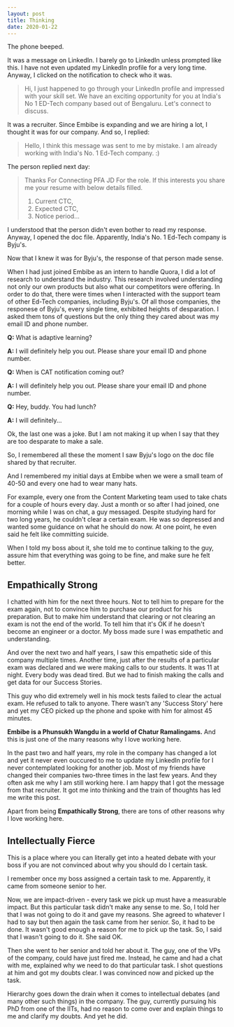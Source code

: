 ```yaml
--- 
layout: post 
title: Thinking 
date: 2020-01-22 
--- 
```

The phone beeped. 

It was a message on LinkedIn. I barely go to LinkedIn unless prompted like this. I have not even updated my LinkedIn profile for a very long time. Anyway, I clicked on the notification to check who it was. 

> Hi, I just happened to go through your LinkedIn profile and impressed with your skill set. We have an exciting opportunity for you at India's No 1 ED-Tech company based out of Bengaluru. Let's connect to discuss. 

It was a recruiter. Since Embibe is expanding and we are hiring a lot, I thought it was for our company. And so, I replied: 

> Hello, I think this message was sent to me by mistake. I am already working with India's No. 1 Ed-Tech company. :) 

The person replied next day: 

> Thanks For Connecting PFA JD For the role. If this interests you share me your resume with below details filled. 
> 1. Current CTC, 
> 2. Expected CTC, 
> 3. Notice period... 

I understood that the person didn't even bother to read my response. Anyway, I opened the doc file. Apparently, India's No. 1 Ed-Tech company is Byju's. 

Now that I knew it was for Byju's, the response of that person made sense.

When I had just joined Embibe as an intern to handle Quora, I did a lot of research to understand the industry. This research involved understanding not only our own products but also what our competitors were offering. In order to do that, there were times when I interacted with the support team of other Ed-Tech companies, including Byju's. Of all those companies, the responese of Byju's, every single time, exhibited heights of desparation. I asked them tons of questions but the only thing they cared about was my email ID and phone number. 

**Q:** What is adaptive learning? 

**A:** I will definitely help you out. Please share your email ID and phone number. 

**Q:** When is CAT notification coming out? 

**A:** I will definitely help you out. Please share your email ID and phone number. 

**Q:** Hey, buddy. You had lunch? 

**A:** I will definitely... 

Ok, the last one was a joke. But I am not making it up when I say that they are too desparate to make a sale. 

So, I remembered all these the moment I saw Byju's logo on the doc file shared by that recruiter. 

And I remembered my initial days at Embibe when we were a small team of 40-50 and every one had to wear many hats. 

For example, every one from the Content Marketing team used to take chats for a couple of hours every day. Just a month or so after I had joined, one morning while I was on chat, a guy messaged. Despite studying hard for two long years, he couldn't clear a certain exam. He was so depressed and wanted some guidance on what he should do now. At one point, he even said he felt like committing suicide. 

When I told my boss about it, she told me to continue talking to the guy, assure him that everything was going to be fine, and make sure he felt better.

## Empathically Strong 

I chatted with him for the next three hours. Not to tell him to prepare for the exam again, not to convince him to purchase our product for his preparation. But to make him understand that clearing or not clearing an exam is not the end of the world. To tell him that it's OK if he doesn't become an engineer or a doctor. My boss made sure I was empathetic and understanding. 

And over the next two and half years, I saw this empathetic side of this company multiple times. Another time, just after the results of a particular exam was declared and we were making calls to our students. It was 11 at night. Every body was dead tired. But we had to finish making the calls and get data for our Success Stories. 

This guy who did extremely well in his mock tests failed to clear the actual exam. He refused to talk to anyone. There wasn't any 'Success Story' here and yet my CEO picked up the phone and spoke with him for almost 45 minutes. 

**Embibe is a Phunsukh Wangdu in a world of Chatur Ramalingams.** And this is just one of the many reasons why I love working here. 

In the past two and half years, my role in the company has changed a lot and yet it never even ouccured to me to update my LinkedIn profile for I never contemplated looking for another job. Most of my friends have changed their companies two-three times in the last few years. And they often ask me why I am still working here. I am happy that I got the message from that recruiter. It got me into thinking and the train of thoughts has led me write this post. 

Apart from being **Empathically Strong**, there are tons of other reasons why I love working here.

## Intellectually Fierce

This is a place where you can literally get into a heated debate with your boss if you are not convinced about why you should do I certain task.

I remember once my boss assigned a certain task to me. Apparently, it came from someone senior to her.

Now, we are impact-driven - every task we pick up must have a measurable impact. But this particular task didn't make any sense to me. So, I told her that I was not going to do it and gave my reasons. She agreed to whatever I had to say but then again the task came from her senior. So, it had to be done. It wasn't good enough a reason for me to pick up the task. So, I said that I wasn't going to do it. She said OK.

Then she went to her senior and told her about it. The guy, one of the VPs of the company, could have just fired me. Instead, he came and had a chat with me, explained why we need to do that particular task. I shot questions at him and got my doubts clear. I was convinced now and picked up the task.

Hierarchy goes down the drain when it comes to intellectual debates (and many other such things) in the company. The guy, currently pursuing his PhD from one of the IITs, had no reason to come over and explain things to me and clarify my doubts. And yet he did.

